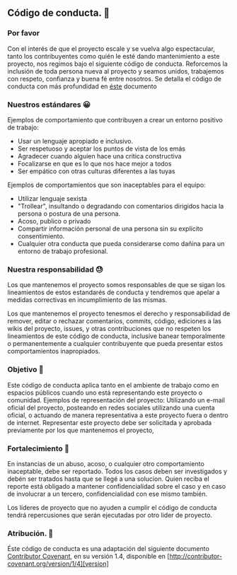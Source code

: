 ## Código de conducta. 📖

### Por favor

Con el interés de que el proyecto escale y se vuelva algo espectacular, tanto los contribuyentes como quién le esté dando mantenimiento a este proyecto, nos regimos bajo el siguiente código de conducta. Reforcemos la inclusión de toda persona nueva al proyecto y seamos unidos, trabajemos con respeto, confianza y buena fé entre nosotros. Se detalla el código de conducta con más profundidad en [éste](https://www.contributor-covenant.org/version/1/4/code-of-conduct.html) documento

### Nuestros estándares 😀

Ejemplos de comportamiento que contribuyen a crear un entorno positivo de trabajo:

* Usar un lenguaje apropiado e inclusivo.
* Ser respetuoso y aceptar los puntos de vista de los emás
* Agradecer cuando alguien hace una critica constructiva
* Focalizarse en que es lo que nos hace mejor a todos
* Ser empático con otras culturas diferentes a las tuyas

Ejemplos de comportamientos que son inaceptables para el equipo:

* Utilizar lenguaje sexista
* "Trollear", insultando o degradando con comentarios dirigidos hacia la persona o postura de una persona.
* Acoso, publico o privado
* Compartir información personal de una persona sin su explícito consentimiento. 
* Cualquier otra conducta que pueda considerarse como dañina para un entorno de trabajo profesional.

### Nuestra responsabilidad 😓

Los que mantenemos el proyecto somos responsables de que se sigan los lineamientos de estos estandarés de conducta y tendremos que apelar a medidas correctivas en incumplimiento de las mismas.

Los que mantenemos el proyecto tenesmos el derecho y responsabilidad de remover, editar o rechazar comentarios, commits, código, ediciones a las wikis del proyecto, issues, y otras contribuciones que no respeten los lineamientos de este código de conducta, inclusive banear temporalmente o permanentemente a cualquier contribuyente que pueda presentar estos comportamientos inapropiados.

### Objetivo 🎯

Este código de conducta aplica tanto en el ambiente de trabajo como en espacios públicos cuando uno está representando este proyecto o comunidad. Ejemplos de representación del proyecto: Utilizando un e-mail oficial del proyecto, posteando en redes sociales utilizando una cuenta oficial, o actuando de manera representativa a este proyecto fuera o dentro de internet. Representar este proyecto debe ser solicitada y aprobada previamente por los que mantenemos el proyecto,

### Fortalecimiento 💪

En instancias de un abuso, acoso, o cualquier otro comportamiento inaceptable, debe ser reportado. Todos los casos deben ser investigados y debén ser tratados hasta que se llegé a una solucion. Quien reciba el reporte está obligado a mantener confidencialidad sobre el caso y en caso de involucrar a un tercero, confidencialidad con ese mismo también.

Los líderes de proyecto que no ayuden a cumplir el código de conducta tendrá repercusiones que serán ejecutadas por otro lider de proyecto.

### Atribución. 👏

Éste código de conducta es una adaptación del siguiente documento [Contributor Covenant][homepage], en su versión 1.4,
disponible en [http://contributor-covenant.org/version/1/4][version]

[homepage]: http://contributor-covenant.org
[version]: http://contributor-covenant.org/version/1/4/
